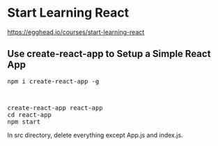 # Start Learning React

<https://egghead.io/courses/start-learning-react>

## Use create-react-app to Setup a Simple React App
<pre>npm i create-react-app -g</pre>
<br>
<pre>
create-react-app react-app
cd react-app
npm start
</pre>
<p>In src directory, delete everything except App.js and index.js.

